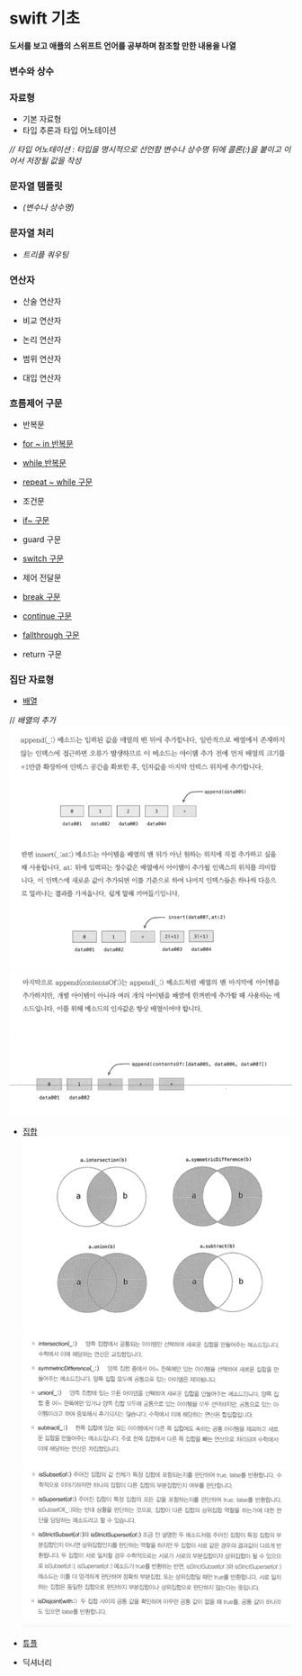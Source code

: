 # swift 기초

#### 도서를 보고 애플의 스위프트 언어를 공부하며 참조할 만한 내용을 나열

### 변수와 상수

### 자료형
  * 기본 자료형
  * 타입 추론과 타입 어노테이션 

_// 타입 어노테이션 : 타입을 명시적으로 선언함 변수나 상수명 뒤에 콜론(:)을 붙이고 이어서 저장될 값을 작성_

### 문자열 템플릿

* _\(변수나 상수명)_


### 문자열 처리

* _트리플 쿼우팅_



### 연산자

* 산술 연산자

* 비교 연산자

* 논리 연산자

* 범위 연산자

* 대입 연산자


### 흐름제어 구문

* 반복문

* [for ~ in 반복문](https://github.com/kimbyungmin/test/blob/master/for%7Ein%20구문.playground/Contents.swift)

* [while 반복문](https://github.com/kimbyungmin/test/blob/master/while%20구문.playground/Contents.swift)

* [repeat ~ while 구문](https://github.com/kimbyungmin/test/blob/master/while%20구문.playground/Contents.swift)

* 조건문

* [if~ 구문](https://github.com/kimbyungmin/test/blob/master/if%7E%20구문.playground/Contents.swift)

* guard 구문

* [switch 구문](https://github.com/kimbyungmin/test/blob/master/switch%20구문.playground/Contents.swift)

* 제어 전달문

* [break 구문](https://github.com/kimbyungmin/test/blob/master/break%20구문.playground/Contents.swift)

* [continue 구문](https://github.com/kimbyungmin/test/blob/master/continue%20구문.playground/Contents.swift)

* [fallthrough 구문](https://github.com/kimbyungmin/test/blob/master/switch%20구문.playground/Contents.swift)

*  return 구문

### 집단 자료형

* [배열](https://github.com/kimbyungmin/test/blob/master/배열%20.playground/Contents.swift)

// _배열의 추가_
![이미지1](https://github.com/kimbyungmin/test/blob/master/append%20첫번째.png)
![이미지2](https://github.com/kimbyungmin/test/blob/master/insert.png)
![이미지3](https://github.com/kimbyungmin/test/blob/master/append%20두번째1.png)
![이미지4](https://github.com/kimbyungmin/test/blob/master/append%20두번째2.png)


* [집합](https://github.com/kimbyungmin/test/blob/master/집합.playground/Contents.swift)
![집합 이미지1](https://github.com/kimbyungmin/test/blob/master/기본집합연산1.png)
![집합 이미지2](https://github.com/kimbyungmin/test/blob/master/기본집합연산2.png)
![집합 이미지3](https://github.com/kimbyungmin/test/blob/master/포함관계%20판단연산.png)

* [튜플](https://github.com/kimbyungmin/test/blob/master/튜플.playground/Contents.swift)

* 딕셔너리


